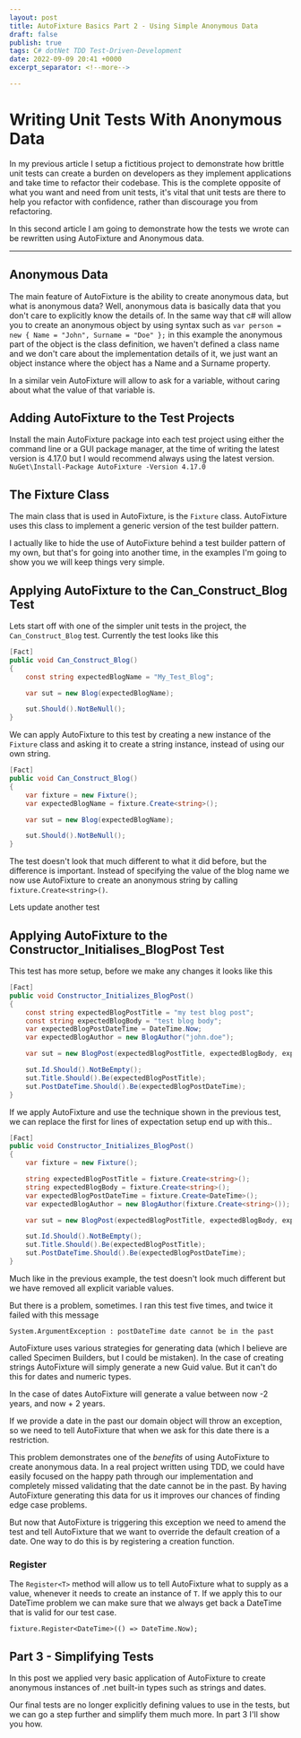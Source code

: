 ```yaml
---
layout: post
title: AutoFixture Basics Part 2 - Using Simple Anonymous Data
draft: false
publish: true
tags: C# dotNet TDD Test-Driven-Development
date: 2022-09-09 20:41 +0000
excerpt_separator: <!--more-->

---
```


# Writing Unit Tests With Anonymous Data

In my previous article I setup a fictitious project to demonstrate how brittle unit tests can create a burden on developers as they implement applications and take time to refactor their codebase.
This is the complete opposite of what you want and need from unit tests, it's vital that unit tests are there to help you refactor with confidence, rather than discourage you from refactoring.

In this second article I am going to demonstrate how the tests we wrote can be rewritten using AutoFixture and Anonymous data.

---
## Anonymous Data
The main feature of AutoFixture is the ability to create anonymous data, but what is anonymous data?
Well, anonymous data is basically data that you don't care to explicitly know the details of. In the same way that c# will allow you to create an anonymous object by using syntax such as
    `var person = new { Name = "John", Surname = "Doe" };`
in this example the anonymous part of the object is the class definition, we haven't defined a class name and we don't care about the implementation details of it, we just want an object instance where the object has a Name and a Surname property.

In a similar vein AutoFixture will allow to ask for a variable, without caring about what the value of that variable is.

## Adding AutoFixture to the Test Projects
Install the main AutoFixture package into each test project using either the command line or a GUI package manager, at the time of writing the latest version is 4.17.0 but I would recommend always using the latest version.
    `NuGet\Install-Package AutoFixture -Version 4.17.0`

## The Fixture Class
The main class that is used in AutoFixture, is the `Fixture` class.
AutoFixture uses this class to implement a generic version of the test builder pattern. 

I actually like to hide the use of AutoFixture behind a test builder pattern of my own, but that's for going into another time, in the examples I'm going to show you we will keep things very simple.

## Applying AutoFixture to the Can_Construct_Blog Test
Lets start off with one of the simpler unit tests in the project, the `Can_Construct_Blog` test.
Currently the test looks like this

```c#    
[Fact]
public void Can_Construct_Blog()
{
    const string expectedBlogName = "My_Test_Blog";

    var sut = new Blog(expectedBlogName);

    sut.Should().NotBeNull();
}
```
We can apply AutoFixture to this test by creating a new instance of the `Fixture` class and asking it to create a string instance, instead of using our own string. 
```c#
[Fact]
public void Can_Construct_Blog()
{
    var fixture = new Fixture();
    var expectedBlogName = fixture.Create<string>();

    var sut = new Blog(expectedBlogName);

    sut.Should().NotBeNull();
}
```
The test doesn't look that much different to what it did before, but the difference is important. Instead of specifying the value of the blog name we now use AutoFixture to create an anonymous string by calling `fixture.Create<string>()`. 

Lets update another test

## Applying AutoFixture to the Constructor_Initialises_BlogPost Test

This test has more setup, before we make any changes it looks like this
```c#
[Fact]
public void Constructor_Initializes_BlogPost()
{
    const string expectedBlogPostTitle = "my test blog post";
    const string expectedBlogBody = "test blog body";
    var expectedBlogPostDateTime = DateTime.Now;
    var expectedBlogAuthor = new BlogAuthor("john.doe");

    var sut = new BlogPost(expectedBlogPostTitle, expectedBlogBody, expectedBlogAuthor, expectedBlogPostDateTime);

    sut.Id.Should().NotBeEmpty();
    sut.Title.Should().Be(expectedBlogPostTitle);
    sut.PostDateTime.Should().Be(expectedBlogPostDateTime);
}
```

If we apply AutoFixture and use the technique shown in the previous test, we can replace the first for lines of expectation setup end up with this..
```c#
[Fact]
public void Constructor_Initializes_BlogPost()
{
    var fixture = new Fixture();

    string expectedBlogPostTitle = fixture.Create<string>();
    string expectedBlogBody = fixture.Create<string>();
    var expectedBlogPostDateTime = fixture.Create<DateTime>();
    var expectedBlogAuthor = new BlogAuthor(fixture.Create<string>());

    var sut = new BlogPost(expectedBlogPostTitle, expectedBlogBody, expectedBlogAuthor, expectedBlogPostDateTime);

    sut.Id.Should().NotBeEmpty();
    sut.Title.Should().Be(expectedBlogPostTitle);
    sut.PostDateTime.Should().Be(expectedBlogPostDateTime);
}
```
Much like in the previous example, the test doesn't look much different but we have removed all explicit variable values.

But there is a problem, sometimes.
I ran this test five times, and twice it failed with this message

`System.ArgumentException : postDateTime date cannot be in the past`

AutoFixture uses various strategies for generating data (which I believe are called Specimen Builders, but I could be mistaken). In the case of creating strings AutoFixture will simply generate a new Guid value.
But it can't do this for dates and numeric types. 

In the case of dates AutoFixture will generate a value between now -2 years, and now + 2 years.

If we provide a date in the past our domain object will throw an exception, so we need to tell AutoFixture that when we ask for this date there is a restriction.

This problem demonstrates one of the *benefits* of using AutoFixture to create anonymous data. In a real project written using TDD, we could have easily  focused on the happy path through our implementation and completely missed validating that the date cannot be in the past.
By having AutoFixture generating this data for us it improves our chances of finding edge case problems.

But now that AutoFixture is triggering this exception we need to amend the test and tell AutoFixture that we want to override the default creation of a date.
One way to do this is by registering a creation function.

### Register<T>
The `Register<T>` method will allow us to tell AutoFixture what to supply as a value, whenever it needs to create an instance of `T`. If we apply this to our DateTime problem we can make sure that we always get back a DateTime that is valid for our test case.

`fixture.Register<DateTime>(() => DateTime.Now);`

## Part 3 - Simplifying Tests

In this post we applied very basic application of AutoFixture to create anonymous instances of .net built-in types such as strings and dates.

Our final tests are no longer explicitly defining values to use in the tests, but we can go a step further and simplify them much more. In part 3 I'll show you how.